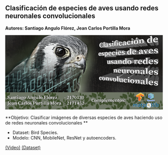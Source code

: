 ## Clasificación de especies de aves usando redes neuronales convolucionales <a name="proyAves"></a>

**Autores: Santiago Angulo Flórez, Jean Carlos Portilla Mora**

<img src="https://raw.githubusercontent.com/Parhy/Birds/master/BannerIA2.png" style="width:700px;">

**Objetivo: Clasificar imágenes de diversas especies de aves haciendo uso de redes neuronales convolucionales **

- Dataset: Bird Species.
- Modelo: CNN, MobileNet, ResNet y autoencoders.

[(Video)](https://youtu.be/Q229CUkoxvk) 
[(Dataset)](https://www.kaggle.com/gpiosenka/100-bird-species) 
